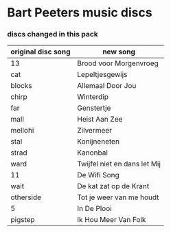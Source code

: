 # Bart Peeters music discs

### discs changed in this pack

| original disc song | new song                     |
| ------------------ | ---------------------------- |
| 13                 | Brood voor Morgenvroeg       |
| cat                | Lepeltjesgewijs              |
| blocks             | Allemaal Door Jou            |
| chirp              | Winterdip                    |
| far                | Genstertje                   |
| mall               | Heist Aan Zee                |
| mellohi            | Zilvermeer                   |
| stal               | Konijneneten                 |
| strad              | Kanonbal                     |
| ward               | Twijfel niet en dans let Mij |
| 11                 | De Wifi Song                 |
| wait               | De kat zat op de Krant       |
| otherside          | Tot je weer van me houdt     |
| 5                  | In De Plooi                  |
| pigstep            | Ik Hou Meer Van Folk         |
